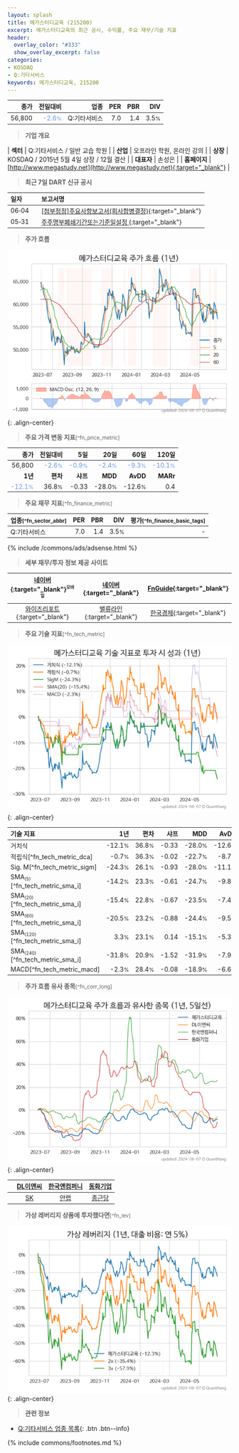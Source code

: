 ```yaml
---
layout: splash
title: 메가스터디교육 (215200)
excerpt: 메가스터디교육의 최근 공시, 수익률, 주요 재무/기술 지표
header:
  overlay_color: "#333"
  show_overlay_excerpt: false
categories:
- KOSDAQ
- Q:기타서비스
keywords: 메가스터디교육, 215200
---
```


| **종가** | **전일대비** | **업종** | **PER** | **PBR** | **DIV** |
| -------: | -----------: | -------: | ------: | ------: | ------: |
| 56,800 | <span style="color: cornflowerblue">-2.6<small>%</small></span> | Q:기타서비스 | 7.0 | 1.4 | 3.5<small>%</small> |

<!-- more -->


> **기업 개요**<a id="company"></a>

| <span style="white-space:nowrap;">**섹터**</span> | Q:기타서비스 / 일반 교습 학원 |
| <span style="white-space:nowrap;">**산업**</span> | 오프라인 학원, 온라인 강의 |
| <span style="white-space:nowrap;">**상장**</span> | KOSDAQ / 2015년 5월 4일 상장 / 12월 결산 |
| <span style="white-space:nowrap;">**대표자**</span> | 손성은 |
| <span style="white-space:nowrap;">**홈페이지**</span> | [http://www.megastudy.net](http://www.megastudy.net){:target="_blank"} |


> **최근 7일 DART 신규 공시**<a id="dart"></a>

| **일자** |      | **보고서명** |
| :------- | :--- | :----------- |
| 06&#x2011;04 | | [[첨부정정]주요사항보고서(회사합병결정)](https://dart.fss.or.kr/dsaf001/main.do?rcpNo=20240604000280){:target="_blank"} |
| 05&#x2011;31 | | [주주명부폐쇄기간또는기준일설정              ](https://dart.fss.or.kr/dsaf001/main.do?rcpNo=20240531900029){:target="_blank"} |


> **주가 흐름**<a id="price"></a>

![215200](/stock/images/215200.png){: .align-center}


> **주요 가격 변동 지표**<small>[^fn_price_metric]</small>

| **종가** | **전일대비** | **5일** | **20일** | **60일** | **120일** |
| -------: | -----------: | ------: | -------: | -------: | --------: |
| 56,800 | <span style="color: cornflowerblue">-2.6<small>%</small></span> | <span style="color: cornflowerblue">-0.9<small>%</small></span> | <span style="color: cornflowerblue">-2.4<small>%</small></span> | <span style="color: cornflowerblue">-9.3<small>%</small></span> | <span style="color: cornflowerblue">-10.1<small>%</small></span> |
| **1년** | **편차** | **샤프** | **MDD** | **AvDD** | **MARr** |
| <span style="color: cornflowerblue">-12.1<small>%</small></span> | 36.8<small>%</small> | -0.33 | -28.0<small>%</small> | -12.6<small>%</small> | 0.4 |


> **주요 재무 지표**<small>[^fn_finance_metric]</small>

| **업종**<small>[^fn_sector_abbr]</small> | **PER** | **PBR** | **DIV** | **평가**<small>[^fn_finance_basic_tags]</small> |
| :--------------------------------------- | ------: | ------: | ------: | ----------------------------------------------: |
| Q:기타서비스 | 7.0 | 1.4 | 3.5<small>%</small> | - |



{% include /commons/ads/adsense.html %}

> **세부 재무/투자 정보 제공 사이트**

| [네이버](https://m.stock.naver.com/domestic/stock/215200/finance/summary){:target="_blank"}<sup><small>모바일</small></sup> | [네이버](https://finance.naver.com/item/coinfo.naver?code=215200){:target="_blank"} | [FnGuide](https://comp.fnguide.com/SVO2/ASP/SVD_Invest.asp?gicode=A215200&MenuYn=Y){:target="_blank"} |
| :---: | :---: | :---: |
| [와이즈리포트](https://comp.wisereport.co.kr/company/c1040001.aspx?cmp_cd=215200){:target="_blank"} | [밸류라인](https://www.valueline.co.kr/finance/summary/215200){:target="_blank"} | [한국경제](https://markets.hankyung.com/stock/215200/financial-summary){:target="_blank"} |


> **주요 기술 지표**<small>[^fn_tech_metric]</small>


![215200](/stock/images/215200_tech.png){: .align-center}

| **기술 지표** | **1년** | **편차** | **샤프** | **MDD** | **AvDD** |
| :------------ | ------: | -----------: | -------: | ------: | -------: |
| 거치식 | -12.1<small>%</small> | 36.8<small>%</small> | -0.33 | -28.0<small>%</small> | -12.6<small>%</small> |
| 적립식[^fn_tech_metric_dca] | -0.7<small>%</small> | 36.3<small>%</small> | -0.02 | -22.7<small>%</small> | -8.7<small>%</small> |
| Sig. M[^fn_tech_metric_sigm] | -24.3<small>%</small> | 26.1<small>%</small> | -0.93 | -28.0<small>%</small> | -11.1<small>%</small> |
| SMA<small><sub>(5)</sub></small>[^fn_tech_metric_sma_i] | -14.2<small>%</small> | 23.3<small>%</small> | -0.61 | -24.7<small>%</small> | -9.8<small>%</small> |
| SMA<small><sub>(20)</sub></small>[^fn_tech_metric_sma_i] | -15.4<small>%</small> | 22.8<small>%</small> | -0.67 | -23.5<small>%</small> | -7.4<small>%</small> |
| SMA<small><sub>(60)</sub></small>[^fn_tech_metric_sma_i] | -20.5<small>%</small> | 23.2<small>%</small> | -0.88 | -24.4<small>%</small> | -9.5<small>%</small> |
| SMA<small><sub>(120)</sub></small>[^fn_tech_metric_sma_i] | 3.3<small>%</small> | 23.1<small>%</small> | 0.14 | -15.1<small>%</small> | -5.3<small>%</small> |
| SMA<small><sub>(240)</sub></small>[^fn_tech_metric_sma_i] | -31.8<small>%</small> | 20.9<small>%</small> | -1.52 | -31.9<small>%</small> | -7.9<small>%</small> |
| MACD[^fn_tech_metric_macd] | -2.3<small>%</small> | 28.4<small>%</small> | -0.08 | -18.9<small>%</small> | -6.6<small>%</small> |


> **주가 흐름 유사 종목**<a id="corr"></a><small>[^fn_corr_long]</small>

![215200](/stock/images/215200_corr.png){: .align-center}

|       | [DL이앤씨](/375500/) | [한국앤컴퍼니](/000240/) | [동화기업](/025900/) |
| :---: | :------------------------------------: | :------------------------------------: | :------------------------------------: |
|       | [SK](/034730/) | [안랩](/053800/) | [종근당](/185750/) |


> **가상 레버리지 상품에 투자했다면**<a id="2x"></a><small>[^fn_lev]</small>

![215200](/stock/images/215200_2x.png){: .align-center}


> **관련 정보**

- [Q:기타서비스 업종 목록](/stats/sector/kosdaq_업종_기타서비스_종목/){: .btn .btn--info}

{% include commons/footnotes.md %}